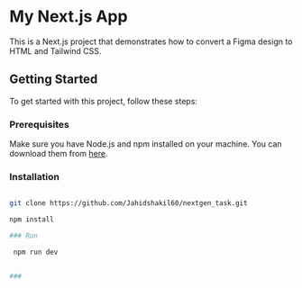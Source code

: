 # My Next.js App

This is a Next.js project that demonstrates how to convert a Figma design to HTML and Tailwind CSS.

## Getting Started

To get started with this project, follow these steps:

### Prerequisites

Make sure you have Node.js and npm installed on your machine. You can download them from [here](https://nodejs.org/).

### Installation


   ```bash

   git clone https://github.com/Jahidshakil60/nextgen_task.git

   npm install

### Run

    npm run dev


###
